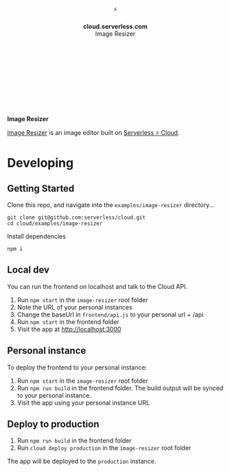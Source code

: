 <br>
<br>
<br>
<br>
<br>
<br>
<br>
<p align="center">
⚡️
<br>
<br>
<b>cloud.serverless.com</b>
<br>
Image Resizer
</p>

<br>
<br>
<br>
<br>
<br>
<br>
<br>
<br>
<br>

**Image Resizer**

[Image Resizer](https://purple-art-64y4z.cloud.serverless.com/) is an image editor built on [Serverless ⚡️ Cloud](https://serverless.com/cloud/).

# Developing

## Getting Started

Clone this repo, and navigate into the `examples/image-resizer` directory...

```
git clone git@github.com:serverless/cloud.git
cd cloud/examples/image-resizer
```

Install dependencies

```
npm i
```

## Local dev

You can run the frontend on localhost and talk to the Cloud API.

1. Run `npm start` in the `image-resizer` root folder
1. Note the URL of your personal instances
1. Change the baseUrl in `frontend/api.js` to your personal url + /api
1. Run `npm start` in the frontend folder
1. Visit the app at [http://localhost:3000](http://localhost:3000)

## Personal instance

To deploy the frontend to your personal instance:

1. Run `npm start` in the `image-resizer` root folder
1. Run `npm run build` in the frontend folder. The build output will be synced to your personal instance.
1. Visit the app using your personal instance URL

## Deploy to production

1. Run `npm run build` in the frontend folder
1. Run `cloud deploy production` in the `image-resizer` root folder

The app will be deployed to the `production` instance.
